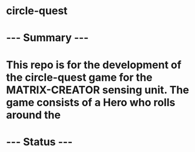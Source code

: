 # circle-quest

# --- Summary ---

# This repo is for the development of the circle-quest game for the MATRIX-CREATOR sensing unit. The game consists of a Hero who rolls around the

# --- Status ---
